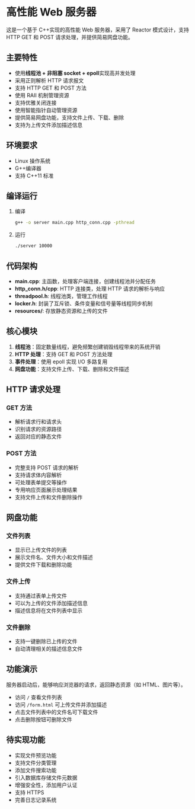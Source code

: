 # 高性能 Web 服务器

这是一个基于 C++实现的高性能 Web 服务器，采用了 Reactor 模式设计，支持 HTTP GET 和 POST 请求处理，并提供简易网盘功能。

## 主要特性

- 使用**线程池 + 非阻塞 socket + epoll**实现高并发处理
- 采用正则解析 HTTP 请求报文
- 支持 HTTP GET 和 POST 方法
- 使用 RAII 机制管理资源
- 支持优雅关闭连接
- 使用智能指针自动管理资源
- 提供简易网盘功能，支持文件上传、下载、删除
- 支持为上传文件添加描述信息

## 环境要求

- Linux 操作系统
- G++编译器
- 支持 C++11 标准

## 编译运行

1. 编译

   ```bash
   g++ -o server main.cpp http_conn.cpp -pthread
   ```

2. 运行
   ```bash
   ./server 10000
   ```

## 代码架构

- **main.cpp**: 主函数，处理客户端连接，创建线程池并分配任务
- **http_conn.h/cpp**: HTTP 连接类，处理 HTTP 请求的解析与响应
- **threadpool.h**: 线程池类，管理工作线程
- **locker.h**: 封装了互斥锁、条件变量和信号量等线程同步机制
- **resources/**: 存放静态资源和上传的文件

## 核心模块

1. **线程池**：固定数量线程，避免频繁创建销毁线程带来的系统开销
2. **HTTP 处理**：支持 GET 和 POST 方法处理
3. **事件处理**：使用 epoll 实现 I/O 多路复用
4. **网盘功能**：支持文件上传、下载、删除和文件描述

## HTTP 请求处理

### GET 方法

- 解析请求行和请求头
- 识别请求的资源路径
- 返回对应的静态文件

### POST 方法

- 完整支持 POST 请求的解析
- 支持请求体内容解析
- 可处理表单提交等操作
- 专用响应页面展示处理结果
- 支持文件上传和文件删除操作

## 网盘功能

### 文件列表

- 显示已上传文件的列表
- 展示文件名、文件大小和文件描述
- 提供文件下载和删除功能

### 文件上传

- 支持通过表单上传文件
- 可以为上传的文件添加描述信息
- 描述信息将在文件列表中显示

### 文件删除

- 支持一键删除已上传的文件
- 自动清理相关的描述信息文件

## 功能演示

服务器启动后，能够响应浏览器的请求，返回静态资源（如 HTML、图片等）。

- 访问 `/` 查看文件列表
- 访问 `/form.html` 可上传文件并添加描述
- 点击文件列表中的文件名可下载文件
- 点击删除按钮可删除文件

## 待实现功能

- 实现文件预览功能
- 支持文件分类管理
- 添加文件搜索功能
- 引入数据库存储文件元数据
- 增强安全性，添加用户认证
- 支持 HTTPS
- 完善日志记录系统

